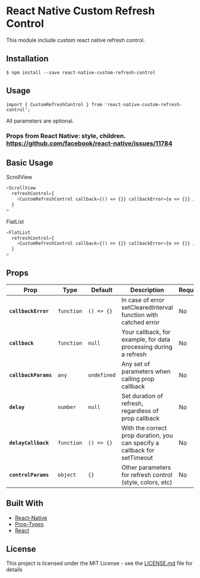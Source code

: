 # React Native Custom Refresh Control

This module include custom react native refresh control.

## Installation

```
$ npm install --save react-native-custom-refresh-control
```

## Usage

`import { CustomRefreshControl } from 'react-native-custom-refresh-control';`

All parameters are optional.

### Props from React Native: style, children. https://github.com/facebook/react-native/issues/11784

## Basic Usage

ScrollView

```javascript
<ScrollView
  refreshControl={
    <CustomRefreshControl callback={() => {}} callbackError={e => {}} />
  }
>
```

FlatList

```javascript
<FlatList
  refreshControl={
    <CustomRefreshControl callback={() => {}} callbackError={e => {}} />
  }
>
```

## Props

| Prop                     | Type      | Default | Description                                                                                           | Required |
| ------------------------ | --------- | ------- | ----------------------------------------------------------------------------------------------------- | -------- |
| **`callbackError`**    | `function`  | `() => {}`  | In case of error setClearedInterval function with catched error                                                           | No       |
| **`callback`**      | `function`  | `null`  | Your callback, for example, for data processing during a refresh                                                      | No       |
| **`callbackParams`**| `any`  | `undefined`    | Any set of parameters when calling prop callback | No       |
| **`delay`**    | `number`  | `null`  | Set duration of refresh, regardless of prop callback                                                         | No       |
| **`delayCallback`**      | `function`  | `() => {}`  | With the correct prop duration, you can specify a callback for setTimeout                                                      | No       |
| **`controlParams`**| `object`  | `{}`    |Other parameters for refresh control (style, colors, etc) | No       |

## Built With

* [React-Native](https://facebook.github.io/react-native/)
* [Prop-Types](https://github.com/facebook/prop-types)
* [React](https://github.com/facebook/react)

## License

This project is licensed under the MIT License - see the [LICENSE.md](LICENSE.md) file for details

